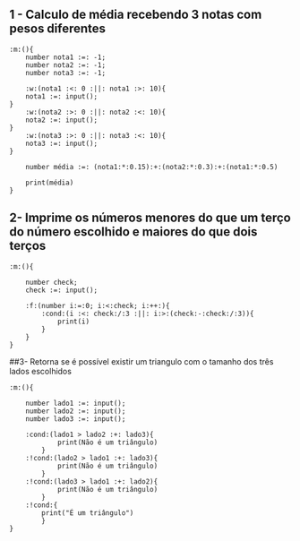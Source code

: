 ## 1 - Calculo de média recebendo 3 notas com pesos diferentes

```
:m:(){
    number nota1 :=: -1;
    number nota2 :=: -1;
    number nota3 :=: -1;

    :w:(nota1 :<: 0 :||: nota1 :>: 10){
    nota1 :=: input();
}
    :w:(nota2 :>: 0 :||: nota2 :<: 10){
    nota2 :=: input();
}
    :w:(nota3 :>: 0 :||: nota3 :<: 10){
    nota3 :=: input();
}
 
    number média :=: (nota1:*:0.15):+:(nota2:*:0.3):+:(nota1:*:0.5)

    print(média)
}
```

## 2- Imprime os números menores do que um terço do número escolhido e maiores do que dois terços
```
:m:(){

	number check;
	check :=: input();

	:f:(number i:=:0; i:<:check; i:++:){
		:cond:(i :<: check:/:3 :||: i:>:(check:-:check:/:3)){
			print(i)
		}
	}
}
```


##3- Retorna se é possível existir um triangulo com o tamanho dos três lados escolhidos
```
:m:(){

    number lado1 :=: input();
    number lado2 :=: input();
    number lado3 :=: input();

	:cond:(lado1 > lado2 :+: lado3){
			print(Não é um triângulo)
		}
	:!cond:(lado2 > lado1 :+: lado3){
			print(Não é um triângulo)
		}
	:!cond:(lado3 > lado1 :+: lado2){
			print(Não é um triângulo)
		}
	:!cond:{
		print("É um triângulo")
		}
}
```